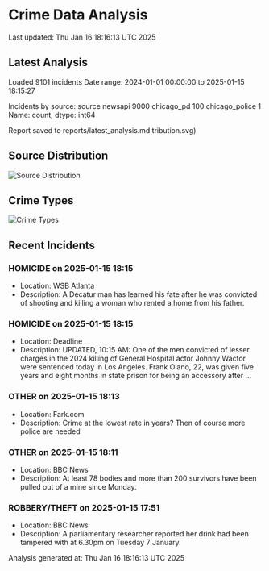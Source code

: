 # Crime Data Analysis
Last updated: Thu Jan 16 18:16:13 UTC 2025

## Latest Analysis

Loaded 9101 incidents
Date range: 2024-01-01 00:00:00 to 2025-01-15 18:15:27

Incidents by source:
source
newsapi           9000
chicago_pd         100
chicago_police       1
Name: count, dtype: int64

Report saved to reports/latest_analysis.md
tribution.svg)

## Source Distribution
![Source Distribution](images/source_distribution.svg)

## Crime Types
![Crime Types](images/crime_types.svg)

## Recent Incidents

### HOMICIDE on 2025-01-15 18:15
- Location: WSB Atlanta
- Description: A Decatur man has learned his fate after he was convicted of shooting and killing a woman who rented a home from his father.


### HOMICIDE on 2025-01-15 18:15
- Location: Deadline
- Description: UPDATED, 10:15 AM: One of the men convicted of lesser charges in the 2024 killing of General Hospital actor Johnny Wactor were sentenced today in Los Angeles. Frank Olano, 22, was given five years and eight months in state prison for being an accessory after …


### OTHER on 2025-01-15 18:13
- Location: Fark.com
- Description: Crime at the lowest rate in years? Then of course more police are needed


### OTHER on 2025-01-15 18:11
- Location: BBC News
- Description: At least 78 bodies and more than 200 survivors have been pulled out of a mine since Monday.


### ROBBERY/THEFT on 2025-01-15 17:51
- Location: BBC News
- Description: A parliamentary researcher reported her drink had been tampered with at 6.30pm on Tuesday 7 January.

Analysis generated at: Thu Jan 16 18:16:13 UTC 2025
